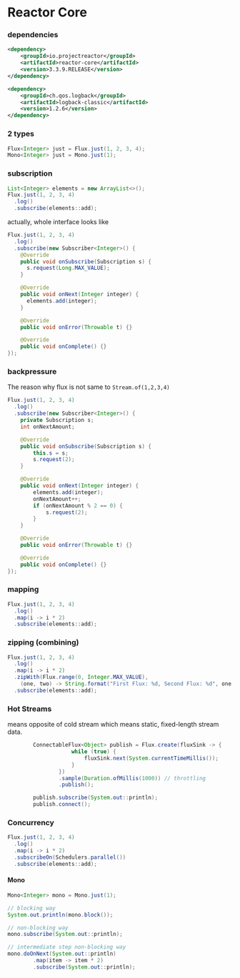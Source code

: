 # Reactor Core

### dependencies
```xml
<dependency>
    <groupId>io.projectreactor</groupId>
    <artifactId>reactor-core</artifactId>
    <version>3.3.9.RELEASE</version>
</dependency>

<dependency> 
    <groupId>ch.qos.logback</groupId> 
    <artifactId>logback-classic</artifactId> 
    <version>1.2.6</version> 
</dependency>

```

### 2 types
```java
Flux<Integer> just = Flux.just(1, 2, 3, 4);
Mono<Integer> just = Mono.just(1);
```

### subscription
```java
List<Integer> elements = new ArrayList<>();
Flux.just(1, 2, 3, 4)
  .log()
  .subscribe(elements::add);
```

actually, whole interface looks like

```java
Flux.just(1, 2, 3, 4)
  .log()
  .subscribe(new Subscriber<Integer>() {
    @Override
    public void onSubscribe(Subscription s) {
      s.request(Long.MAX_VALUE);
    }

    @Override
    public void onNext(Integer integer) {
      elements.add(integer);
    }

    @Override
    public void onError(Throwable t) {}

    @Override
    public void onComplete() {}
});
```

### backpressure
The reason why flux is not same to `Stream.of(1,2,3,4)`
```java
Flux.just(1, 2, 3, 4)
  .log()
  .subscribe(new Subscriber<Integer>() {
    private Subscription s;
    int onNextAmount;

    @Override
    public void onSubscribe(Subscription s) {
        this.s = s;
        s.request(2);
    }

    @Override
    public void onNext(Integer integer) {
        elements.add(integer);
        onNextAmount++;
        if (onNextAmount % 2 == 0) {
            s.request(2);
        }
    }

    @Override
    public void onError(Throwable t) {}

    @Override
    public void onComplete() {}
});
```

### mapping
```java
Flux.just(1, 2, 3, 4)
  .log()
  .map(i -> i * 2)
  .subscribe(elements::add);
```

### zipping (combining)
```java
Flux.just(1, 2, 3, 4)
  .log()
  .map(i -> i * 2)
  .zipWith(Flux.range(0, Integer.MAX_VALUE), 
    (one, two) -> String.format("First Flux: %d, Second Flux: %d", one, two))
  .subscribe(elements::add);
```

### Hot Streams
means opposite of cold stream which means static, fixed-length stream data.
```java
        ConnectableFlux<Object> publish = Flux.create(fluxSink -> {
                    while (true) {
                        fluxSink.next(System.currentTimeMillis());
                    }
                })
                .sample(Duration.ofMillis(1000)) // throttling
                .publish();

        publish.subscribe(System.out::println);
        publish.connect();
```

### Concurrency
```java
Flux.just(1, 2, 3, 4)
  .log()
  .map(i -> i * 2)
  .subscribeOn(Schedulers.parallel())
  .subscribe(elements::add);
```


#### Mono
```java
Mono<Integer> mono = Mono.just(1);

// blocking way
System.out.println(mono.block());

// non-blocking way
mono.subscribe(System.out::println);

// intermediate step non-blocking way
mono.doOnNext(System.out::println)
        .map(item -> item * 2)
        .subscribe(System.out::println);
```
